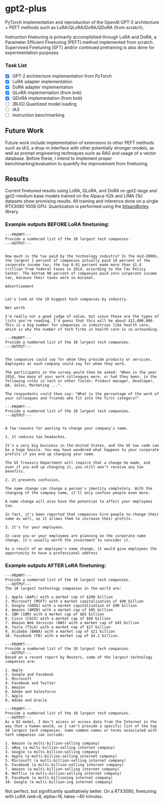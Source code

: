 # gpt2-plus
PyTorch implementation and reproduction of the OpenAI GPT-2 architecture + PEFT methods such as LoRA/QLoRA/DoRA/QDoRA (from scratch).

Instruction finetuning is primarily accomplished through LoRA and DoRA, a Parameter Efficient Finetuning (PEFT) method implemented from scratch. Supervised Finetuning (SFT) and/or continued pretraining is also done for experimentation purposes. 

### Task List
- [x] GPT-2 architecture implementation from PyTorch
- [x] LoRA adapter implementation
- [x] DoRA adapter implementation
- [x] QLoRA implementation (from bnb)
- [x] QDoRA implementation (from bnb)
- [ ] [BUG] Quantized model loading
- [ ] IA3
- [ ] Instruction benchmarking

## Future Work
Future work include implementation of extensions to other PEFT methods such as IA3, a drop-in interface with other potentially stronger models, as well as prompt engineering techniques such as RAG and usage of a vector database. 
Before these, I intend to implement proper benchmarking/evaluation to quantify the improvement from finetuning. 

## Results
Current finetuned results using LoRA, QLoRA, and DoRA on gpt2-large and gpt2-medium base models trained on the Alpaca-52k and LIMA (1k) datasets show promising results. All training and inference done on a single RTX3080 10GB GPU. Quantization is performed using the [bitsandbytes](https://github.com/bitsandbytes-foundation/bitsandbytes) library. 

### Example outputs BEFORE LoRA finetuning:
```
---PROMPT---
Provide a numbered list of the 10 largest tech companies.
---OUTPUT---


How much is the tax paid by the technology industry? In the mid-2000s, the largest 1 percent of companies actually paid 14 percent of the corporate income tax; the top 0.01 percent made more than $1.6 trillion from federal taxes in 2014, according to the Tax Policy Center. The bottom 90 percent of companies paid zero corporate income tax, because their taxes were so minimal.

Advertisement


Let's look at the 10 biggest tech companies by industry.

Net worth

I'm really not a good judge of value, but since these are the types of lists you're reading, I'd guess that this will be about $12,000,000. This is a big number for companies in industries like health care, which is why the number of tech firms in health care is so astounding.
```
```
---PROMPT---
Provide a numbered list of the 10 largest tech companies.
---OUTPUT---


The companies could say for whom they provide products or services. Employees at each company could say for whom they work.

The participants in the survey would then be asked: "When in the year 2014, how many of your work colleagues were, or had they been, in the following roles in tech or other fields: Product manager, Developer, QA, Sales, Marketing ...".

The respondents could then say: "What is the percentage of the work of your colleagues and friends who fit into the first category?"
```
```
---PROMPT---
Provide a numbered list of the 10 largest tech companies.
---OUTPUT---


A few reasons for wanting to change your company's name.

1. It reduces tax headaches.

It's a very big business in the United States, and the US tax code can be a huge hassle. You may have wondered what happens to your corporate profits if you end up changing your name.

The US Treasury Department will require that a change be made, and even if you end up changing it, you still won't receive any tax benefits.

2. It prevents confusion.

The name change can change a person's identity completely. With the changing of the company name, it'll only confuse people even more.

A name change will also have the potential to affect your employees too.

In fact, it's been reported that companies hire people to change their name as well, as it allows them to increase their profits.

3. It's for your employees.

In case you or your employees are planning on the corporate name change, it's usually worth the investment to consider it.

As a result of an employee's name change, it would give employees the opportunity to have a professional address
```

### Example outputs AFTER LoRA finetuning:
```
---PROMPT---
Provide a numbered list of the 10 largest tech companies.
---OUTPUT---
The 10 largest technology companies in the world are:

1. Apple (AAPL) with a market cap of $200 billion
2. Microsoft (MSFT) with a market capitalisation of $90 billion
3. Google (GOOG) with a market capitalisation of $90 billion
4. Amazon (AMZN) with a market cap of $85 billion
5. IBM (IBM) with a market cap of $65 billion
6. Cisco (CSCO) with a market cap of $60 billion
7. Amazon Web Services (AWS) with a market cap of $45 billion
8. Tesla (TSLA) with a market cap of $27 billion
9. Alibaba (BABA) with a market cap of $21 billion
10. Facebook (FB) with a market cap of $4.1 billion.
```
```
---PROMPT---
Provide a numbered list of the 10 largest tech companies.
---OUTPUT---
Based on a recent report by Reuters, some of the largest technology companies are:

1. Apple
2. Google and Facebook
3. Microsoft
4. Facebook and Twitter 
5. Amazon
6. Adobe and Salesforce
7. Apple
8. Adobe and Oracle
```
```
---PROMPT---
Provide a numbered list of the 10 largest tech companies.
---OUTPUT---
As a AI model, I don't access or access data from the Internet in the way that a human would, so I can't provide a specific list of the top 10 largest tech companies. Some common names or terms associated with tech companies can include:

1. Amazon (a multi-billion-selling company)
2. eBay (a multi-billion-selling internet company)
3. Google (a multi-billion-selling company)
4. Apple (a multi-billion-selling internet company)
5. Microsoft (a multi-billion-selling internet company) 
6. Facebook (a multi-billion-selling internet company)
7. Amazon (a multi-billion-selling internet company)
8. Netflix (a multi-billion-selling internet company)
9. Facebook (a multi-billioning internet company)
10. Google (a multi-billion-ing internet company)
```

Not perfect, but significantly qualitatively better. On a RTX3080, finetuning with LoRA rank=8, alpha=16, takes ~40 minutes.
